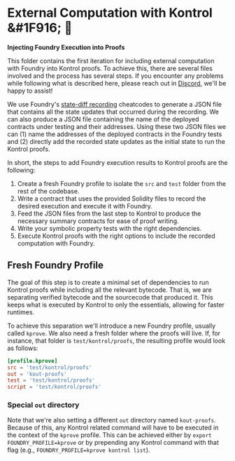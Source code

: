 External Computation with Kontrol &#1F916; 	🤖
=================================
**Injecting Foundry Execution into Proofs**

This folder contains the first iteration for including external computation with Foundry into Kontrol proofs.
To achieve this, there are several files involved and the process has several steps. If you encounter any problems while following what is described here, please reach out in [Discord](https://discord.gg/CurfmXNtbN), we'll be happy to assist!

We use Foundry's [state-diff recording](https://book.getfoundry.sh/cheatcodes/stop-and-return-state-diff) cheatcodes to generate a JSON file that contains all the state updates that occurred during the recording. We can also produce a JSON file containing the name of the deployed contracts under testing and their addresses.
Using these two JSON files we can (1) name the addresses of the deployed contracts in the Foundry tests and (2) directly add the recorded state updates as the initial state to run the Kontrol proofs.

In short, the steps to add Foundry execution results to Kontrol proofs are the following:

1. Create a fresh Foundry profile to isolate the `src` and `test` folder from the rest of the codebase.
2. Write a contract that uses the provided Solidity files to record the desired execution and execute it with Foundry.
3. Feed the JSON files from the last step to Kontrol to produce the necessary summary contracts for ease of proof writing.
4. Write your symbolic property tests with the right dependencies.
5. Execute Kontrol proofs with the right options to include the recorded computation with Foundry.

## Fresh Foundry Profile

The goal of this step is to create a minimal set of dependencies to run Kontrol proofs while including all the relevant bytecode. That is, we are separating verified bytecode and the sourcecode that produced it. This keeps what is executed by Kontrol to only the essentials, allowing for faster runtimes.

To achieve this separation we'll introduce a new Foundry profile, usually called `kprove`. We also need a fresh folder where the proofs will live. If, for instance, that folder is `test/kontrol/proofs`, the resulting profile would look as follows:
```toml
[profile.kprove]
src = 'test/kontrol/proofs'
out = 'kout-proofs'
test = 'test/kontrol/proofs'
script = 'test/kontrol/proofs'
```

### Special `out` directory

Note that we're also setting a different `out` directory named `kout-proofs`. Because of this, any Kontrol related command will have to be executed in the context of the `kprove` profile. This can be achieved either by `export FOUNDRY_PROFILE=kprove` or by prepending any Kontrol command with that flag (e.g., `FOUNDRY_PROFILE=kprove kontrol list`).
